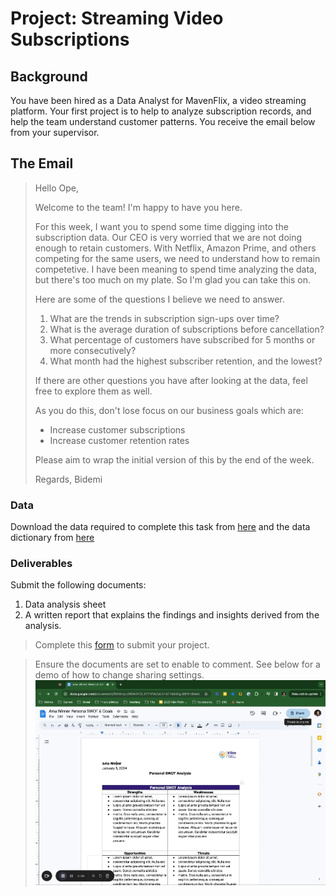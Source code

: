 # Project: Streaming Video Subscriptions


## Background

You have been hired as a Data Analyst for MavenFlix, a video streaming platform. Your first project is to help to analyze subscription records, and help the team understand customer patterns. You receive the email below from your supervisor. 

## The Email
> Hello Ope, 
> 
> Welcome to the team! I'm happy to have you here.
> 
> For this week, I want you to spend some time digging into the subscription data. Our CEO is very worried that we are not doing enough to retain customers. With Netflix, Amazon Prime, and others competing for the same users, we need to understand how to remain competetive. I have been meaning to spend time analyzing the data, but there's too much on my plate. So I'm glad you can take this on. 
> 
> Here are some of the questions I believe we need to answer. 
> 
> 1. What are the trends in subscription sign-ups over time?
> 2. What is the average duration of subscriptions before cancellation?
> 3. What percentage of customers have subscribed for 5 months or more consecutively?
> 4. What month had the highest subscriber retention, and the lowest?
>
> If there are other questions you have after looking at the data, feel free to explore them as well. 
> 
> As you do this, don't lose focus on our business goals which are:
> 
> -  Increase customer subscriptions
> -  Increase customer retention rates
> 
> Please aim to wrap the initial version of this by the end of the week.
> 
> Regards,
> Bidemi


### Data

Download the data required to complete this task from [here](https://docs.google.com/spreadsheets/d/1iY2n66Hie7ea6OfNGk7zxe7gqMKDXgIr5fCyU_hIVM0/copy) and the data dictionary from [here](https://docs.google.com/spreadsheets/d/1C1PvfxIQDX0X0kRg2XfFETUOfLWZf7tgQfKlHhmAmQY/copy)


### Deliverables

Submit the following documents:

1. Data analysis sheet
2. A written report that explains the findings and insights derived from the analysis.

> Complete this [form](https://airtable.com/appdi1dZ5NJo3ryDG/pagrFbxzfxxmCmY8L/form) to submit your project.

> Ensure the documents are set to enable to comment. See below for a demo of how to change sharing settings. 
     ![Document Sharing](docs-commenting.gif)

